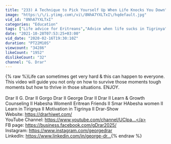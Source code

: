 ```yaml
---
title: "233) A Technique to Pick Yourself Up When Life Knocks You Down"
image: "https:\/\/i.ytimg.com\/vi\/8NhA7YXLTxI\/hqdefault.jpg"
vid_id: "8NhA7YXLTxI"
categories: "Education"
tags: ["Life advice for Eritreans","Advice when life sucks in Tigrinya","How to overcome depression for Habesha"]
date: "2021-10-28T07:53:25+03:00"
vid_date: "2020-02-16T19:30:10Z"
duration: "PT22M10S"
viewcount: "34286"
likeCount: "1952"
dislikeCount: "32"
channel: "G. Drar"
---
```

{% raw %}Life can sometimes get very hard &amp; this can happen to everyone. This video will guide you not only on how to survive those moments tough moments but how to thrive in those situations. ENJOY.<br /><br />Drar II G. Drar II Gorgo Drar II George Drar II Drar II Learn &amp; Growth Counseling II Habesha WomenII Eritrean Friends II Smar HAbesha women II Learn in Tirignya II Motivation in Tigrinya II Drar-Show<br />Website:  <a rel="nofollow" target="blank" href="https://drarhiwet.com/">https://drarhiwet.com/</a><br />YouTube Channel: <a rel="nofollow" target="blank" href="https://www.youtube.com/channel/UClpa...">https://www.youtube.com/channel/UClpa...</a><br />FB page: <a rel="nofollow" target="blank" href="https://business.facebook.com/gDrar2025/">https://business.facebook.com/gDrar2025/</a><br />Instagram:  <a rel="nofollow" target="blank" href="https://www.instagram.com/georgedrar">https://www.instagram.com/georgedrar</a><br />LinkedIn: <a rel="nofollow" target="blank" href="https://www.linkedin.com/in/george-dr…">https://www.linkedin.com/in/george-dr…</a>{% endraw %}
